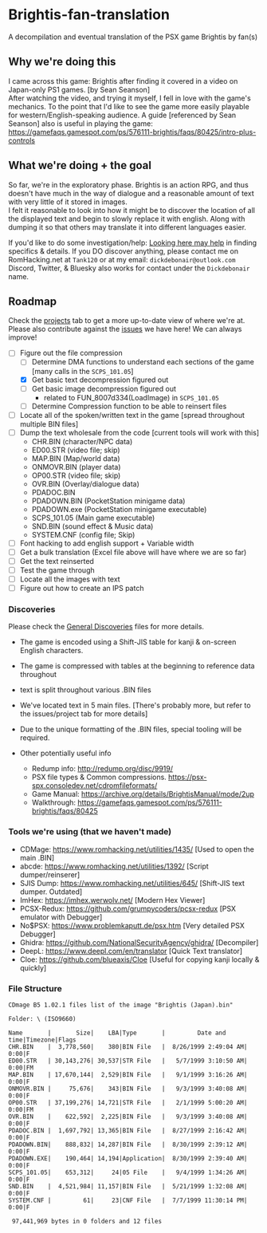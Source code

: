 # Brightis-fan-translation
A decompilation and eventual translation of the PSX game Brightis by fan(s)

## Why we're doing this
I came across this game: Brightis after finding it covered in a video on Japan-only PS1 games. [by Sean Seanson]  
After watching the video, and trying it myself, I fell in love with the game's mechanics. To the point that I'd like to see the game more easily playable for western/English-speaking audience. 
A guide [referenced by Sean Seanson] also is useful in playing the game: https://gamefaqs.gamespot.com/ps/576111-brightis/faqs/80425/intro-plus-controls

## What we're doing + the goal
So far, we're in the exploratory phase. Brightis is an action RPG, and thus doesn't have much in the way of dialogue and a reasonable amount of text with very little of it stored in images.  
I felt it reasonable to look into how it might be to discover the location of all the displayed text and begin to slowly replace it with english. Along with dumping it so that others may translate it into different languages easier.

If you'd like to do some investigation/help: [Looking here may help](https://github.com/Dickdebonair/Brightis-fan-translation/blob/821f5544ad36911683f379d5f6c60dc6d19bc532/General%20Discoveries.md) in finding specifics & details. 
If you DO discover anything, please contact me on RomHacking.net at `Tank120` or at my email: `dickdebonair@outlook.com`  
Discord, Twitter, & Bluesky also works for contact under the `Dickdebonair` name.

## Roadmap
Check the [projects](https://github.com/users/Dickdebonair/projects/1) tab to get a more up-to-date view of where we're at.
Please also contribute against the [issues](https://github.com/Dickdebonair/Brightis-fan-translation/issues) we have here! We can always improve!
- [ ] Figure out the file compression 
	- [ ] Determine DMA functions to understand each sections of the game [many calls in the `SCPS_101.05`]
	- [x] Get basic text decompression figured out  
	- [ ] Get basic image decompression figured out  
		- related to FUN_8007d334(LoadImage) in `SCPS_101.05`
	- [ ] Determine Compression function to be able to reinsert files
- [ ] Locate all of the spoken/written text in the game [spread throughout multiple BIN files]
- [ ] Dump the text wholesale from the code [current tools will work with this]
	- CHR.BIN (character/NPC data)
	- ED00.STR (video file; skip)
	- MAP.BIN (Map/world data)
	- ONMOVR.BIN (player data)
	- OP00.STR (video file; skip)
	- OVR.BIN (Overlay/dialogue data)
	- PDADOC.BIN
	- PDADOWN.BIN (PocketStation minigame data)
	- PDADOWN.exe (PocketStation minigame executable)
	- SCPS_101.05 (Main game executable)
	- SND.BIN (sound effect & Music data)
	- SYSTEM.CNF (config file; Skip)
- [ ] Font hacking to add english support + Variable width
- [ ] Get a bulk translation (Excel file above will have where we are so far)
- [ ] Get the text reinserted
- [ ] Test the game through
- [ ] Locate all the images with text
- [ ] Figure out how to create an IPS patch 

### Discoveries
Please check the [General Discoveries](https://github.com/Dickdebonair/Brightis-fan-translation/blob/main/General%20Discoveries.md) files for more details.
- The game is encoded using a Shift-JIS table for kanji & on-screen English characters.
- The game is compressed with tables at the beginning to reference data throughout
- text is split throughout various .BIN files
- We've located text in 5 main files. [There's probably more, but refer to the issues/project tab for more details]
- Due to the unique formatting of the .BIN files, special tooling will be required. 

- Other potentially useful info
  - Redump info: http://redump.org/disc/9919/
  - PSX file types & Common compressions. https://psx-spx.consoledev.net/cdromfileformats/
  - Game Manual: https://archive.org/details/BrightisManual/mode/2up
  - Walkthrough: https://gamefaqs.gamespot.com/ps/576111-brightis/faqs/80425 

### Tools we're using (that we haven't made)
- CDMage: https://www.romhacking.net/utilities/1435/ [Used to open the main .BIN]
- abcde: https://www.romhacking.net/utilities/1392/ [Script dumper/reinserer]
- SJIS Dump: https://www.romhacking.net/utilities/645/ [Shift-JIS text dumper. Outdated]
- ImHex: https://imhex.werwolv.net/ [Modern Hex Viewer]
- PCSX-Redux: https://github.com/grumpycoders/pcsx-redux [PSX emulator with Debugger]
- No$PSX: https://www.problemkaputt.de/psx.htm [Very detailed PSX Debugger]
- Ghidra: https://github.com/NationalSecurityAgency/ghidra/ [Decompiler]
- DeepL: https://www.deepl.com/en/translator [Quick Text translator]
- Cloe: https://github.com/blueaxis/Cloe [Useful for copying kanji locally & quickly]

### File Structure 
```
CDmage B5 1.02.1 files list of the image "Brightis (Japan).bin"

Folder: \ (ISO9660)

Name       |       Size|    LBA|Type       |         Date and time|Timezone|Flags
CHR.BIN    |  3,778,560|    380|BIN File   |  8/26/1999 2:49:04 AM|    0:00|F
ED00.STR   | 30,143,276| 30,537|STR File   |   5/7/1999 3:10:50 AM|    0:00|FM
MAP.BIN    | 17,670,144|  2,529|BIN File   |   9/1/1999 3:16:26 AM|    0:00|F
ONMOVR.BIN |     75,676|    343|BIN File   |   9/3/1999 3:40:08 AM|    0:00|F
OP00.STR   | 37,199,276| 14,721|STR File   |   2/1/1999 5:00:20 AM|    0:00|FM
OVR.BIN    |    622,592|  2,225|BIN File   |   9/3/1999 3:40:08 AM|    0:00|F
PDADOC.BIN |  1,697,792| 13,365|BIN File   |  8/27/1999 2:16:42 AM|    0:00|F
PDADOWN.BIN|    888,832| 14,287|BIN File   |  8/30/1999 2:39:12 AM|    0:00|F
PDADOWN.EXE|    190,464| 14,194|Application|  8/30/1999 2:39:40 AM|    0:00|F
SCPS_101.05|    653,312|     24|05 File    |   9/4/1999 1:34:26 AM|    0:00|F
SND.BIN    |  4,521,984| 11,157|BIN File   |  5/21/1999 1:32:08 AM|    0:00|F
SYSTEM.CNF |         61|     23|CNF File   |  7/7/1999 11:30:14 PM|    0:00|F

 97,441,969 bytes in 0 folders and 12 files
 ```
